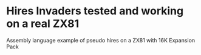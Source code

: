 # Hires Invaders tested and working on a real ZX81
Assembly language example of pseudo hires on a ZX81 with 16K Expansion Pack